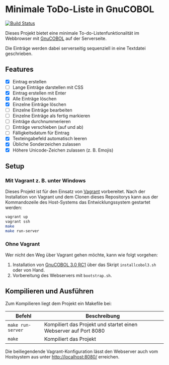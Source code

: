 Minimale ToDo-Liste in GnuCOBOL
============================

[![Build Status](https://api.travis-ci.org/marcel-100/ToDoListe.svg?branch=master)](https://travis-ci.org/marcel-100/ToDoListe)

Dieses Projekt bietet eine minimale To-do-Listenfunktionalität im Webbrowser mit
[GnuCOBOL](https://sourceforge.net/projects/open-cobol/) auf der Serverseite.

Die Einträge werden dabei serverseitig sequenziell in eine Textdatei geschrieben.

Features
--------

- [x] Eintrag erstellen
- [ ] Lange Einträge darstellen mit CSS
- [x] Eintrag erstellen mit Enter
- [x] Alle Einträge löschen
- [x] Einzelne Einträge löschen
- [ ] Einzelne Einträge bearbeiten
- [ ] Einzelne Einträge als fertig markieren
- [ ] Einträge durchnummerieren
- [ ] Einträge verschieben (auf und ab)
- [ ] Fälligkeitsdatum für Eintrag
- [x] Texteingabefeld automatisch leeren
- [x] Übliche Sonderzeichen zulassen
- [x] Höhere Unicode-Zeichen zulassen (z. B. Emojis)

Setup
-----

### Mit Vagrant z. B. unter Windows ###

Dieses Projekt ist für den Einsatz von [Vagrant](https://www.vagrantup.com/)
vorbereitet. Nach der Installation von Vagrant und dem Clonen dieses Repositorys
kann aus der Kommandozeile des Host-Systems das Entwicklungssystem gestartet
werden:

```bash
vagrant up
vagrant ssh
make
make run-server
```

### Ohne Vagrant ###

Wer nicht den Weg über Vagrant gehen möchte, kann wie folgt vorgehen:

1. Installation von [GnuCOBOL 3.0 RC1](https://sourceforge.net/projects/open-cobol/files/gnu-cobol/3.0/gnucobol-3.0-rc1.tar.gz/download)
   über das Skript `installcobol3.sh` oder von Hand.
2. Vorbereitung des Webservers mit `bootstrap.sh`.

Kompilieren und Ausführen
-------------------------

Zum Kompilieren liegt dem Projekt ein Makefile bei:

| Befehl            | Beschreibung                                                     |
| ----------------- | ---------------------------------------------------------------- |
| `make run-server` | Kompiliert das Projekt und startet einen Webserver auf Port 8080 |
| `make`            | Kompiliert das Projekt                                           |

Die beiliegendende Vagrant-Konfiguration lässt den Webserver auch vom Hostsystem
aus unter [http://localhost:8080/](http://localhost:8080/) erreichen.